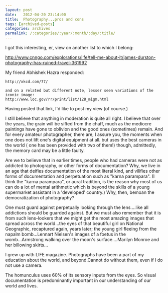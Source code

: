 ```yaml
---
layout: post
date:	2012-04-20 23:14:00
title:  Photography...pros and cons
tags: [archived-posts]
categories: archives
permalink: /:categories/:year/:month/:day/:title/
---
```

I got this interesting, er, view on another list to which I belong:

http://www.cnngo.com/explorations/life/tell-me-about-it/james-durston-photography-has-ruined-travel-361992 

My friend Abhishek Hazra responded:

    http://xkcd.com/77/

    and on a related but different note, lesser seen variations of the iconic image: 
    http://www.loc.gov/rr/print/list/128_migm.html


Having posted that link, I'd like to post my view (of course.)


I still believe that anything in moderation is quite all right. I believe that over the years, the grain will be sifted from the chaff, much as the mediocre paintings have gone to oblivion and the good ones (sometimes) remain. And for every amateur photographer, there are, I assure you, the moments when one does not lift one's digital equipment at all. but uses the best cameras  in the world ( one has been provided with two of them!) though, admittedly, the memory card may be a little faulty.

Are we to believe that in earlier times, people who had cameras were not as addicted to photography, or other forms of documentation? Why, we live in an age that deifies documentation of the most literal kind, and vilifies other forms of documentation and perpetuation such as "karna parampara".  (I think the "karna parampara", or aural tradition, is the reason why most of us can do a lot of mental arithmetic which is beyond the skills of a young supermarket assistant in a 'developed' country.) Why, then, bemoan the democratization of photography?

One must guard against perpetually looking through the lens....like all addictions should be guarded against. But we must also remember that it is from such lens-lookers that we might get the most amazing images that spread across the world...the eyes of that beautiful girl on National Geographic, recaptured again, years later; the young girl fleeing from the napalm bomb...Lennart Nielsen's images of a foetus in the womb...Armstrong walking over the moon's surface....Marilyn Monroe and her billowing skirts...

I grew up with LIFE magazine. Photographs have been a part of my education about the world, and beyond.Cannot do without them, even if I do not use a camera.

The homunculus uses 60% of its sensory inputs from the eyes. So visual documentation is predominantly important in our understanding of our world and lives.
